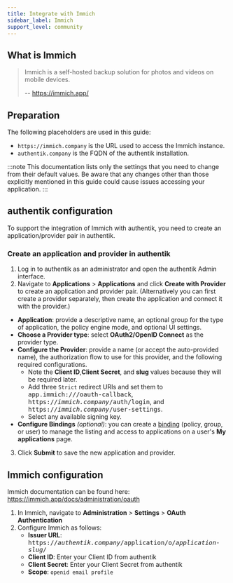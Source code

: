 ```yaml
---
title: Integrate with Immich
sidebar_label: Immich
support_level: community
---
```


## What is Immich

> Immich is a self-hosted backup solution for photos and videos on mobile devices.
>
> -- https://immich.app/

## Preparation

The following placeholders are used in this guide:

- `https://immich.company` is the URL used to access the Immich instance.
- `authentik.company` is the FQDN of the authentik installation.

:::note
This documentation lists only the settings that you need to change from their default values. Be aware that any changes other than those explicitly mentioned in this guide could cause issues accessing your application.
:::

## authentik configuration

To support the integration of Immich with authentik, you need to create an application/provider pair in authentik.

### Create an application and provider in authentik

1. Log in to authentik as an administrator and open the authentik Admin interface.
2. Navigate to **Applications** > **Applications** and click **Create with Provider** to create an application and provider pair. (Alternatively you can first create a provider separately, then create the application and connect it with the provider.)

- **Application**: provide a descriptive name, an optional group for the type of application, the policy engine mode, and optional UI settings.
- **Choose a Provider type**: select **OAuth2/OpenID Connect** as the provider type.
- **Configure the Provider**: provide a name (or accept the auto-provided name), the authorization flow to use for this provider, and the following required configurations.
    - Note the **Client ID**,**Client Secret**, and **slug** values because they will be required later.
    - Add three `Strict` redirect URIs and set them to <kbd>app.immich:///oauth-callback</kbd>, <kbd>https://<em>immich.company</em>/auth/login</kbd>, and <kbd>https://<em>immich.company</em>/user-settings</kbd>.
    - Select any available signing key.
- **Configure Bindings** _(optional)_: you can create a [binding](/docs/add-secure-apps/flows-stages/bindings/) (policy, group, or user) to manage the listing and access to applications on a user's **My applications** page.

3. Click **Submit** to save the new application and provider.

## Immich configuration

Immich documentation can be found here: https://immich.app/docs/administration/oauth

1. In Immich, navigate to **Administration** > **Settings** > **OAuth Authentication**
2. Configure Immich as follows:
    - **Issuer URL**: <kbd>https://<em>authentik.company</em>/application/o/<em>application-slug</em>/</kbd>
    - **Client ID**: Enter your Client ID from authentik
    - **Client Secret**: Enter your Client Secret from authentik
    - **Scope**: `openid email profile`
